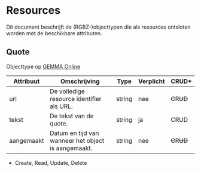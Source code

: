 # Resources

Dit document beschrijft de (RGBZ-)objecttypen die als resources ontsloten
worden met de beschikbare attributen.


## Quote

Objecttype op [GEMMA Online](https://www.gemmaonline.nl/index.php/Rgbz_2.0/doc/objecttype/quote)

| Attribuut | Omschrijving | Type | Verplicht | CRUD* |
| --- | --- | --- | --- | --- |
| url | De volledige resource identifier als URL. | string | nee | ~~C~~​R​~~U~~​~~D~~ |
| tekst | De tekst van de quote. | string | ja | C​R​U​D |
| aangemaakt | Datum en tijd van wanneer het object is aangemaakt. | string | nee | ~~C~~​R​~~U~~​~~D~~ |


* Create, Read, Update, Delete
